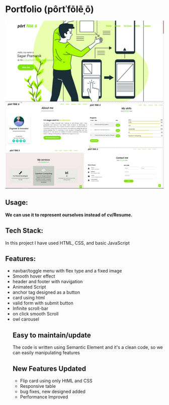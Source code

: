 <h1>Portfolio (pôrtˈfōlēˌō)</h1>
<img src="https://github.com/sgrprmnk/Portfolio/blob/main/Screenshot%20(288).png">
<img src="https://github.com/sgrprmnk/Portfolio/blob/main/Screenshot%20(296).png">


<label for="port"><h2>Usage:</h2></label><b name="port"> We can use it to represent ourselves instead of  cv/Resume.</b>

<h2><b> Tech Stack:</b></h2>
<p>
 In this project I have used HTML, CSS, and basic JavaScript
         </p>
<h2><b> Features: </b></h2>
<ul> 
         <li>navbar/toggle menu with flex type and a fixed image</li>
         <li>Smooth hover effect
        <li>header and footer with navigation
     <li>Animated Script
      <li>anchor tag designed as a button
       <li>card using html
       <li>valid form with submit button
        <li> Infinite scroll-bar
         <li> on click smooth Scroll
           <li>owl carousel
 <h2>Easy to maintain/update</h2>
            <p>The code is written using Semantic Element and it's a clean code, so we can easily manipulating features</p>
       <h2>New Features Updated</h2>
            <ul>
             <li>Flip card using only HtML and CSS
              <li>Responsive table
               <li> bug fixes, new designed added
                 <li>Performance Improved</li>
            </ul>





